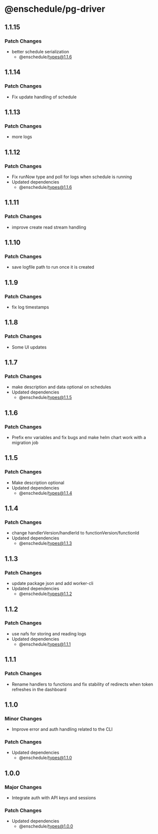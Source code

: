 # @enschedule/pg-driver

## 1.1.15

### Patch Changes

- better schedule serialization
  - @enschedule/types@1.1.6

## 1.1.14

### Patch Changes

- Fix update handling of schedule

## 1.1.13

### Patch Changes

- more logs

## 1.1.12

### Patch Changes

- Fix runNow type and poll for logs when schedule is running
- Updated dependencies
  - @enschedule/types@1.1.6

## 1.1.11

### Patch Changes

- improve create read stream handling

## 1.1.10

### Patch Changes

- save logfile path to run once it is created

## 1.1.9

### Patch Changes

- fix log timestamps

## 1.1.8

### Patch Changes

- Some UI updates

## 1.1.7

### Patch Changes

- make description and data optional on schedules
- Updated dependencies
  - @enschedule/types@1.1.5

## 1.1.6

### Patch Changes

- Prefix env variables and fix bugs and make helm chart work with a migration job

## 1.1.5

### Patch Changes

- Make description optional
- Updated dependencies
  - @enschedule/types@1.1.4

## 1.1.4

### Patch Changes

- change handlerVersion/handlerId to functionVersion/functionId
- Updated dependencies
  - @enschedule/types@1.1.3

## 1.1.3

### Patch Changes

- update package json and add worker-cli
- Updated dependencies
  - @enschedule/types@1.1.2

## 1.1.2

### Patch Changes

- use nafs for storing and reading logs
- Updated dependencies
  - @enschedule/types@1.1.1

## 1.1.1

### Patch Changes

- Rename handlers to functions and fix stability of redirects when token refreshes in the dashboard

## 1.1.0

### Minor Changes

- Improve error and auth handling related to the CLI

### Patch Changes

- Updated dependencies
  - @enschedule/types@1.1.0

## 1.0.0

### Major Changes

- Integrate auth with API keys and sessions

### Patch Changes

- Updated dependencies
  - @enschedule/types@1.0.0
